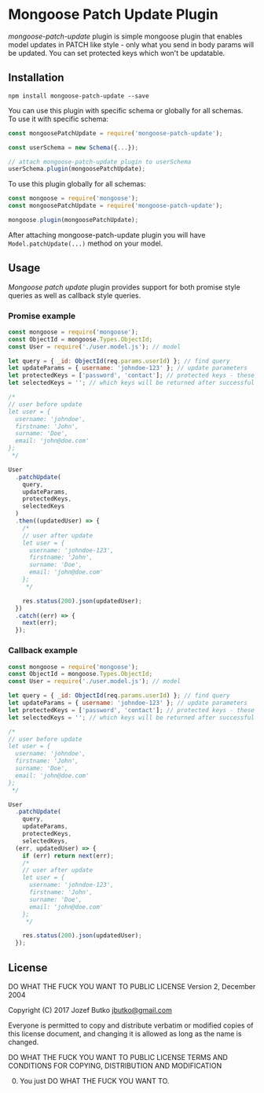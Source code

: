 Mongoose Patch Update Plugin
=========

*mongoose-patch-update* plugin is simple mongoose plugin that enables model updates in PATCH like style - only what you send in body params will be updated. You can set protected keys which won't be updatable.

## Installation
```
npm install mongoose-patch-update --save
```

You can use this plugin with specific schema or globally for all schemas.<br />
To use it with specific schema:
```javascript
const mongoosePatchUpdate = require('mongoose-patch-update');

const userSchema = new Schema({...});

// attach mongoose-patch-update plugin to userSchema
userSchema.plugin(mongoosePatchUpdate);
```

To use this plugin globally for all schemas:
```javascript
const mongoose = require('mongoose');
const mongoosePatchUpdate = require('mongoose-patch-update');

mongoose.plugin(mongoosePatchUpdate);
```
After attaching mongoose-patch-update plugin you will have `Model.patchUpdate(...)` method on your model.


## Usage

*Mongoose patch update* plugin provides support for both promise style queries as well as callback style queries.

### Promise example
```javascript
const mongoose = require('mongoose');
const ObjectId = mongoose.Types.ObjectId;
const User = require('./user.model.js'); // model

let query = { _id: ObjectId(req.params.userId) }; // find query
let updateParams = { username: 'johndoe-123' }; // update parameters
let protectedKeys = ['password', 'contact']; // protected keys - these keys won't be allowed to update
let selectedKeys = ''; // which keys will be returned after successful update - all keys will be returned

/*
// user before update
let user = {
  username: 'johndoe',
  firstname: 'John',
  surname: 'Doe',
  email: 'john@doe.com'
};
 */

User
  .patchUpdate(
    query,
    updateParams,
    protectedKeys,
    selectedKeys
  )
  .then((updatedUser) => {
    /*
    // user after update
    let user = {
      username: 'johndoe-123',
      firstname: 'John',
      surname: 'Doe',
      email: 'john@doe.com'
    };
     */

    res.status(200).json(updatedUser);
  })
  .catch((err) => {
    next(err);
  });

```

### Callback example
```javascript
const mongoose = require('mongoose');
const ObjectId = mongoose.Types.ObjectId;
const User = require('./user.model.js'); // model

let query = { _id: ObjectId(req.params.userId) }; // find query
let updateParams = { username: 'johndoe-123' }; // update parameters
let protectedKeys = ['password', 'contact']; // protected keys - these keys won't be allowed to update
let selectedKeys = ''; // which keys will be returned after successful update - all keys will be returned

/*
// user before update
let user = {
  username: 'johndoe',
  firstname: 'John',
  surname: 'Doe',
  email: 'john@doe.com'
};
 */

User
  .patchUpdate(
    query,
    updateParams,
    protectedKeys,
    selectedKeys,
  (err, updatedUser) => {
    if (err) return next(err);
    /*
    // user after update
    let user = {
      username: 'johndoe-123',
      firstname: 'John',
      surname: 'Doe',
      email: 'john@doe.com'
    };
     */

    res.status(200).json(updatedUser);
  });

```

## License

DO WHAT THE FUCK YOU WANT TO PUBLIC LICENSE
Version 2, December 2004

Copyright (C) 2017 Jozef Butko <jbutko@gmail.com>

Everyone is permitted to copy and distribute verbatim or modified
copies of this license document, and changing it is allowed as long
as the name is changed.

DO WHAT THE FUCK YOU WANT TO PUBLIC LICENSE
TERMS AND CONDITIONS FOR COPYING, DISTRIBUTION AND MODIFICATION

0. You just DO WHAT THE FUCK YOU WANT TO.